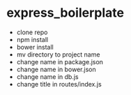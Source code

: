 # express_boilerplate
- clone repo
- npm install
- bower install
- mv directory to project name
- change name in package.json
- change name in bower.json
- change name in db.js
- change title in routes/index.js

